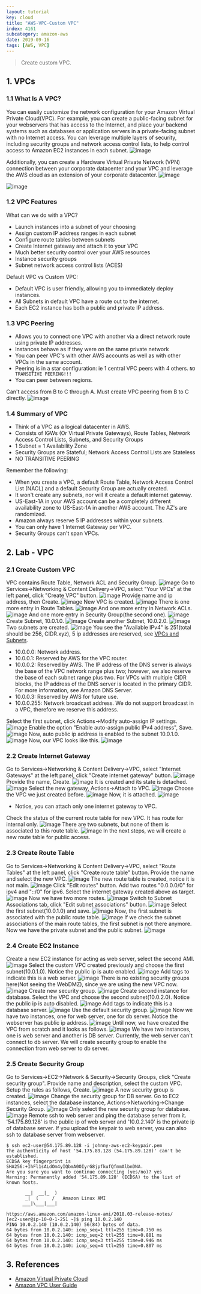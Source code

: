 ```yaml
---
layout: tutorial
key: cloud
title: "AWS-VPC-Custom VPC"
index: 4161
subcategory: amazon-aws
date: 2019-09-16
tags: [AWS, VPC]
---
```


> Create custom VPC.

## 1. VPCs
### 1.1 What Is A VPC?
You can easily customize the network configuration for your Amazon Virtual Private Cloud(VPC). For example, you can create a public-facing subnet for your webservers that has access to the Internet, and place your backend systems such as databases or application servers in a private-facing subnet with no Internet access. You can leverage multiple layers of security, including security groups and network access control lists, to help control access to Amazon EC2 instances in each subnet.
![image](/assets/images/cloud/4161/vpc-high-level.png)

Additionally, you can create a Hardware Virtual Private Network (VPN) connection between your corporate datacenter and your VPC and leverage the AWS cloud as an extension of your corporate datacenter.
![image](/assets/images/cloud/4161/vpc-vpn.png)

![image](/assets/images/cloud/4161/7-1-vpc-5.png)

### 1.2 VPC Features
What can we do with a VPC?
* Launch instances into a subnet of your choosing
* Assign custom IP address ranges in each subnet
* Configure route tables between subnets
* Create Internet gateway and attach it to your VPC
* Much better security control over your AWS resources
* Instance security groups
* Subnet network access control lists (ACES)

Default VPC vs Custom VPC:
* Default VPC is user friendly, allowing you to immediately deploy instances.
* All Subnets in default VPC have a route out to the internet.
* Each EC2 instance has both a public and private IP address.

### 1.3 VPC Peering
* Allows you to connect one VPC with another via a direct network route using private IP addresses.
* Instances behave as if they were on the same private network
* You can peer VPC's with other AWS accounts as well as with other VPCs in the same account.
* Peering is in a star configuration: ie 1 central VPC peers with 4 others. `NO TRANSITIVE PEERING!!!`
* You can peer between regions.

Can't access from B to C through A. Must create VPC peering from B to C directly.
![image](/assets/images/cloud/4161/vpc-peering.jpg)

### 1.4 Summary of VPC
* Think of a VPC as a logical datacenter in AWS.
* Consists of IGWs (Or Virtual Private Gateways), Route Tables, Network Access Control Lists, Subnets, and Security Groups
* 1 Subnet = 1 Availability Zone
* Security Groups are Stateful; Network Access Control Lists are Stateless
* NO TRANSITIVE PEERING

Remember the following:
* When you create a VPC, a default Route Table, Network Access Control List (NACL) and a default Security Group are actually created.
* It won't create any subnets, nor will it create a default internet gateway.
* US-East-1A in your AWS account can be a completely different availability zone to US-East-1A in another AWS account. The AZ's are randomized.
* Amazon always reserve 5 IP addresses within your subnets.
* You can only have 1 Internet Gateway per VPC.
* Security Groups can't span VPCs.

## 2. Lab - VPC
### 2.1 Create Custom VPC
VPC contains Route Table, Network ACL and Security Group.
![image](/assets/images/cloud/4161/7-2-create-vpc-1.png)
Go to Services->Networking & Content Delivery->VPC, select "Your VPCs" at the left panel, click "Create VPC" button.
![image](/assets/images/cloud/4161/7-2-create-vpc-2.png)
Provide name and ip address, then Create.
![image](/assets/images/cloud/4161/7-2-create-vpc-3.png)
New VPC is created.
![image](/assets/images/cloud/4161/7-2-create-vpc-4.png)
There is one more entry in Route Tables.
![image](/assets/images/cloud/4161/7-2-create-vpc-5.png)
And one more entry in Network ACLs.
![image](/assets/images/cloud/4161/7-2-create-vpc-6.png)
And one more entry in Security Group(the second one).
![image](/assets/images/cloud/4161/7-2-create-vpc-7.png)
Create Subnet, 10.0.1.0.
![image](/assets/images/cloud/4161/7-2-create-subnet-1.png)
Create another Subnet, 10.0.2.0.
![image](/assets/images/cloud/4161/7-2-create-subnet-2.png)
Two subnets are created.
![image](/assets/images/cloud/4161/7-2-create-subnet-3.png)
You see the "Available IPv4" is 251(total should be 256, CIDR.xyz), 5 ip addresses are reserved, see [VPCs and Subnets](https://docs.aws.amazon.com/vpc/latest/userguide/VPC_Subnets.html).
* 10.0.0.0: Network address.
* 10.0.0.1: Reserved by AWS for the VPC router.
* 10.0.0.2: Reserved by AWS. The IP address of the DNS server is always the base of the VPC network range plus two; however, we also reserve the base of each subnet range plus two. For VPCs with multiple CIDR blocks, the IP address of the DNS server is located in the primary CIDR. For more information, see Amazon DNS Server.
* 10.0.0.3: Reserved by AWS for future use.
* 10.0.0.255: Network broadcast address. We do not support broadcast in a VPC, therefore we reserve this address.

Select the first subnet, click Actions->Modify auto-assign IP settings.
![image](/assets/images/cloud/4161/7-2-create-subnet-4.png)
Enable the option "Enable auto-assign public IPv4 address", Save.
![image](/assets/images/cloud/4161/7-2-create-subnet-5.png)
Now, auto public ip address is enabled to the subnet 10.0.1.0.
![image](/assets/images/cloud/4161/7-2-create-subnet-6.png)
Now, our VPC looks like this.
![image](/assets/images/cloud/4161/7-2-create-subnet-7.png)
### 2.2 Create Internet Gateway
Go to Services->Networking & Content Delivery->VPC, select "Internet Gateways" at the left panel, click "Create internet gateway" button.
![image](/assets/images/cloud/4161/7-2-create-gateway-0.png)
Provide the name, Create.
![image](/assets/images/cloud/4161/7-2-create-gateway-1.png)
It is created and its state is detached.
![image](/assets/images/cloud/4161/7-2-create-gateway-2.png)
Select the new gateway, Actions->Attach to VPC.
![image](/assets/images/cloud/4161/7-2-create-gateway-3.png)
Choose the VPC we just created before.
![image](/assets/images/cloud/4161/7-2-create-gateway-4.png)
Now, it is attached.
![image](/assets/images/cloud/4161/7-2-create-gateway-5.png)
* Notice, you can attach only one internet gateway to VPC.

Check the status of the current route table for new VPC. It has route for internal only.
![image](/assets/images/cloud/4161/7-2-create-route-tables-1.png)
There are two subnets, but none of them is associated to this route table.
![image](/assets/images/cloud/4161/7-2-create-route-tables-2.png)
In the next steps, we will create a new route table for public access.
### 2.3 Create Route Table
Go to Services->Networking & Content Delivery->VPC, select "Route Tables" at the left panel, click "Create route table" button. Provide the name and select the new VPC.
![image](/assets/images/cloud/4161/7-2-create-route-tables-3.png)
The new route table is created, notice it is not main.
![image](/assets/images/cloud/4161/7-2-create-route-tables-4.png)
Click "Edit routes" button. Add two routes "0.0.0.0/0" for ipv4 and "::/0" for ipv6. Select the internet gateway created above as target.
![image](/assets/images/cloud/4161/7-2-create-route-tables-5.png)
Now we have two more routes.
![image](/assets/images/cloud/4161/7-2-create-route-tables-6.png)
Switch to Subnet Associations tab, click "Edit subnet associations" button.
![image](/assets/images/cloud/4161/7-2-create-route-tables-7.png)
Select the first subnet(10.0.1.0) and save.
![image](/assets/images/cloud/4161/7-2-create-route-tables-8.png)
Now, the first subnet is associated with the public route table.
![image](/assets/images/cloud/4161/7-2-create-route-tables-9.png)
If we check the subnet associations of the main route tables, the first subnet is not there anymore. Now we have the private subnet and the public subnet.
![image](/assets/images/cloud/4161/7-2-create-route-tables-10.png)
### 2.4 Create EC2 Instance
Create a new EC2 instance for acting as web server, select the second AMI.
![image](/assets/images/cloud/4161/7-2-create-instance-1.png)
Select the custom VPC created previously and choose the first subnet(10.0.1.0). Notice the public ip is auto enabled.
![image](/assets/images/cloud/4161/7-2-create-instance-2.png)
Add tags to indicate this is a web server.
![image](/assets/images/cloud/4161/7-2-create-instance-3.png)
There is no existing security groups here(Not seeing the WebDMZ), since we are using the new VPC now.
![image](/assets/images/cloud/4161/7-2-create-instance-4.png)
Create new security group.
![image](/assets/images/cloud/4161/7-2-create-instance-5.png)
Create second instance for database. Select the VPC and choose the second subnet(10.0.2.0).  Notice the public ip is auto disabled.
![image](/assets/images/cloud/4161/7-2-create-instance-6.png)
Add tags to indicate this is a database server.
![image](/assets/images/cloud/4161/7-2-create-instance-7.png)
Use the default security group.
![image](/assets/images/cloud/4161/7-2-create-instance-8.png)
Now we have two instances, one for web server, one for db server. Notice the webserver has public ip address.
![image](/assets/images/cloud/4161/7-2-create-instance-9.png)
Until now, we have created the VPC from scratch and it looks as follows.
![image](/assets/images/cloud/4161/7-2-create-instance-10.png)
We have two instances, one is web server and another is DB server. Currently, the web server can't connect to db server. We will create security group to enable the connection from web server to db server.
### 2.5 Create Security Group
Go to Services->EC2->Network & Security->Security Groups, click "Create security group". Provide name and description, select the custom VPC. Setup the rules as follows, Create.
![image](/assets/images/cloud/4161/7-3-create-security-group.png)
A new security group is created.
![image](/assets/images/cloud/4161/7-3-create-security-group-2.png)
Change the security group for DB server. Go to EC2 instances, select the database instance, Actions->Networking->Change Security Group.
![image](/assets/images/cloud/4161/7-3-create-security-group-3.png)
Only select the new security group for database.
![image](/assets/images/cloud/4161/7-3-create-security-group-4.png)
Remote ssh to web server and ping the database server from it. '54.175.89.128' is the public ip of web server and '10.0.2.140' is the private ip of database server. If you upload the keypair to web server, you can also ssh to database server from webserver.
```raw
$ ssh ec2-user@54.175.89.128 -i johnny-aws-ec2-keypair.pem
The authenticity of host '54.175.89.128 (54.175.89.128)' can't be established.
ECDSA key fingerprint is SHA256:+IhFl1sALdOm4yIQbmA0OIyrG8jpfkufQfmmAlbnDNA.
Are you sure you want to continue connecting (yes/no)? yes
Warning: Permanently added '54.175.89.128' (ECDSA) to the list of known hosts.

       __|  __|_  )
       _|  (     /   Amazon Linux AMI
      ___|\___|___|

https://aws.amazon.com/amazon-linux-ami/2018.03-release-notes/
[ec2-user@ip-10-0-1-251 ~]$ ping 10.0.2.140
PING 10.0.2.140 (10.0.2.140) 56(84) bytes of data.
64 bytes from 10.0.2.140: icmp_seq=1 ttl=255 time=0.750 ms
64 bytes from 10.0.2.140: icmp_seq=2 ttl=255 time=0.881 ms
64 bytes from 10.0.2.140: icmp_seq=3 ttl=255 time=0.946 ms
64 bytes from 10.0.2.140: icmp_seq=4 ttl=255 time=0.807 ms
```

## 3. References
* [Amazon Virtual Private Cloud](https://aws.amazon.com/vpc/)
* [Amazon VPC User Guide](https://docs.aws.amazon.com/vpc/latest/userguide/what-is-amazon-vpc.html)
